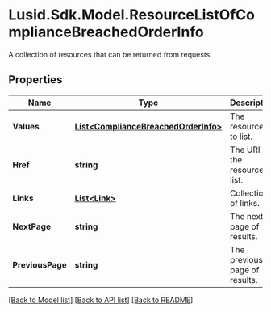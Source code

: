 # Lusid.Sdk.Model.ResourceListOfComplianceBreachedOrderInfo
A collection of resources that can be returned from requests.

## Properties

Name | Type | Description | Notes
------------ | ------------- | ------------- | -------------
**Values** | [**List&lt;ComplianceBreachedOrderInfo&gt;**](ComplianceBreachedOrderInfo.md) | The resources to list. | 
**Href** | **string** | The URI of the resource list. | [optional] 
**Links** | [**List&lt;Link&gt;**](Link.md) | Collection of links. | [optional] 
**NextPage** | **string** | The next page of results. | [optional] 
**PreviousPage** | **string** | The previous page of results. | [optional] 

[[Back to Model list]](../README.md#documentation-for-models) [[Back to API list]](../README.md#documentation-for-api-endpoints) [[Back to README]](../README.md)

